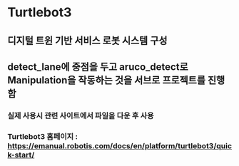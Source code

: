 # Turtlebot3


## 디지털 트윈 기반 서비스 로봇 시스템 구성

detect_lane에 중점을 두고 aruco_detect로 Manipulation을 작동하는 것을 서브로 프로젝트를 진행함
---
### 실제 사용시 관련 사이트에서 파일을 다운 후 사용
### Turtlebot3 홈페이지 : https://emanual.robotis.com/docs/en/platform/turtlebot3/quick-start/

